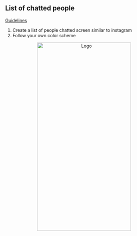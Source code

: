 ## List of chatted people
 [Guidelines](https://github.com/Dezenix/native-frontend-flutter/blob/main/Guidelines.md)
 1. Create a list of people chatted screen similar to instagram
 2. Follow your own color scheme 
 
 
 <p align="center">
  <a href="https://github.com/naveeramesh/Fake-News-Prediction">
    <img src="https://user-images.githubusercontent.com/54928117/144858364-7f42611f-35b7-4419-a920-2a8557c1a591.jpeg" alt="Logo" width="300" height="600">
  </a>



